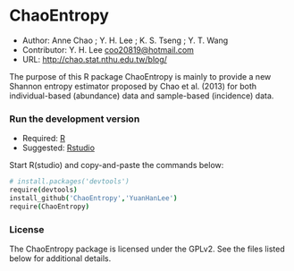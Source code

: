 ChaoEntropy
===========

- Author: Anne Chao ; Y. H. Lee ; K. S. Tseng ; Y. T. Wang 
- Contributor: Y. H. Lee coo20819@hotmail.com
- URL: http://chao.stat.nthu.edu.tw/blog/

The purpose of this R package ChaoEntropy is mainly to provide a new Shannon entropy estimator proposed by Chao et al. (2013) for both individual-based (abundance) data and sample-based (incidence) data.

### Run the development version
- Required: [R](http://www.r-project.org/)
- Suggested: [Rstudio](http://www.rstudio.com/ide/download/)

Start R(studio) and copy-and-paste the commands below:

```coffee
# install.packages('devtools')
require(devtools)
install_github('ChaoEntropy','YuanHanLee')
require(ChaoEntropy)
```

### License
The ChaoEntropy package is licensed under the GPLv2. See the files listed below for additional details.
